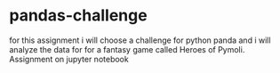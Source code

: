 # pandas-challenge
for this assignment i will choose a challenge for python panda and i will analyze the data for for a fantasy game called Heroes of Pymoli.
Assignment on jupyter notebook 
